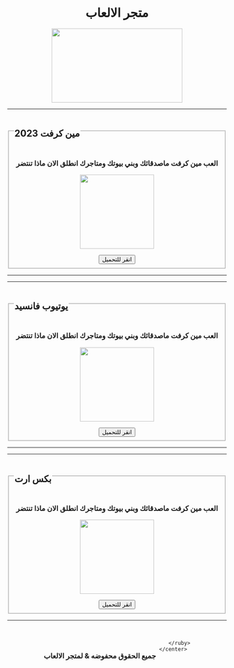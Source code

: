 <html>

<head>
    <title>متجر الالعاب</title>
    <meta charset="utf-8">
    <link rel="stylesheet" href="style.css">
    <meta name="viewport" content="width=device-width">

</head>

<body>
    <center>
        <h1>متجر الالعاب</h1>
        <img src="2.png" width="300px" height="170px">
        <hr>
        <fieldset>
            <legend>
                <h2>مين كرفت 2023</h2>
            </legend>
            <footer size="1" color="gray">
                <h3>العب مين كرفت ماصدقائك وبني بيوتك ومتاجرك انطلق الان ماذا تنتضر</h3>
            </footer>
            <img src="mohmmed.jpg" width="170px" height="170px">
            <p></p>
            <a href="https://download2389.mediafire.com/fsfpq2ontylg/zewdn4bwto9qf1j/Minecraft.apk"><button class="1">انقر للتحميل </button></a>
        </fieldset>
        <hr>
        <hr>
        <fieldset>
            <legend>
                <h2>يوتيوب فانسيد</h2>
            </legend>
            <footer size="1" color="gray">
                <h3>العب مين كرفت ماصدقائك وبني بيوتك ومتاجرك انطلق الان ماذا تنتضر</h3>
            </footer>
            <img src="3.png" width="170px" height="170px">
            <p></p>
            <a href="https://www.mediafire.com/download/lqsiguld30ez393"><button class="2">انقر للتحميل </button></a>
        </fieldset>
        <hr>
        <hr>
        <fieldset>
            <legend>
                <h2>بكس ارت</h2>
            </legend>
            <footer size="1" color="gray">
                <h3>العب مين كرفت ماصدقائك وبني بيوتك ومتاجرك انطلق الان ماذا تنتضر</h3>
            </footer>
            <img src="" width="170px" height="170px">
            <p></p>
            <a href="https://www.mediafire.com/download/1u88ruftmoaqj95"><button class="3">انقر للتحميل </button></a>
        </fieldset>
        <hr>
        <br>
        <ruby>
           <rb> <h3>جميع الحقوق محفوضه & لمتجر الالعاب</h3></rb>
           <rt></rt>

        </ruby>
    </center>

</body>

</html>

